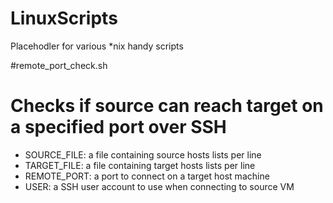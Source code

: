 LinuxScripts
============
Placehodler for various *nix handy scripts

#remote_port_check.sh
# Checks if source can reach target on a specified port over SSH
- SOURCE_FILE: a file containing source hosts lists per line
- TARGET_FILE: a file containing target hosts lists per line
- REMOTE_PORT:  a port to connect on a target host machine
- USER: a SSH user account to use when connecting to source VM
